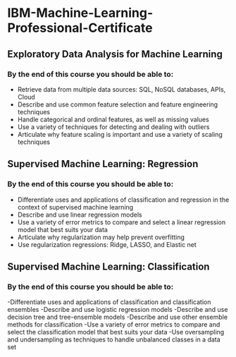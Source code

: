 # IBM-Machine-Learning-Professional-Certificate

## Exploratory Data Analysis for Machine Learning

### By the end of this course you should be able to:
- Retrieve data from multiple data sources: SQL, NoSQL databases, APIs, Cloud 
- Describe and use common feature selection and feature engineering techniques
- Handle categorical and ordinal features, as well as missing values
- Use a variety of techniques for detecting and dealing with outliers
- Articulate why feature scaling is important and use a variety of scaling techniques

## Supervised Machine Learning: Regression

### By the end of this course you should be able to:
- Differentiate uses and applications of classification and regression in the context of supervised machine learning 
- Describe and use linear regression models
- Use a variety of error metrics to compare and select a linear regression model that best suits your data
- Articulate why regularization may help prevent overfitting
- Use regularization regressions: Ridge, LASSO, and Elastic net

## Supervised Machine Learning: Classification

### By the end of this course you should be able to:
-Differentiate uses and applications of classification and classification ensembles
-Describe and use logistic regression models
-Describe and use decision tree and tree-ensemble models
-Describe and use other ensemble methods for classification
-Use a variety of error metrics to compare and select the classification model that best suits your data
-Use oversampling and undersampling as techniques to handle unbalanced classes in a data set
